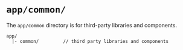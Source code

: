 # `app/common/`

The `app/common` directory is for third-party libraries and components.

```
app/                  
  |- common/         // third party libraries and components
```
